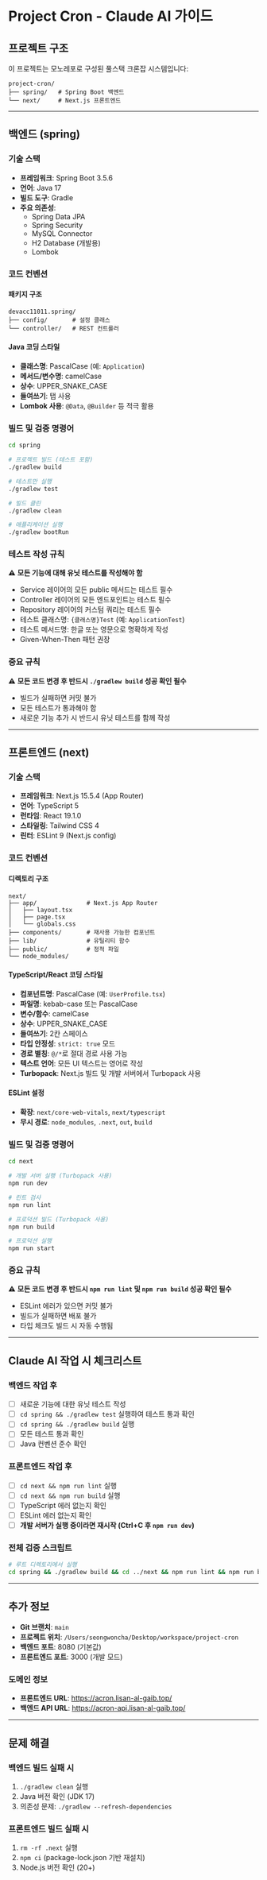 # Project Cron - Claude AI 가이드

## 프로젝트 구조

이 프로젝트는 모노레포로 구성된 풀스택 크론잡 시스템입니다:

```
project-cron/
├── spring/   # Spring Boot 백엔드
└── next/     # Next.js 프론트엔드
```

---

## 백엔드 (spring)

### 기술 스택
- **프레임워크**: Spring Boot 3.5.6
- **언어**: Java 17
- **빌드 도구**: Gradle
- **주요 의존성**:
  - Spring Data JPA
  - Spring Security
  - MySQL Connector
  - H2 Database (개발용)
  - Lombok

### 코드 컨벤션

#### 패키지 구조
```
devacc11011.spring/
├── config/       # 설정 클래스
└── controller/   # REST 컨트롤러
```

#### Java 코딩 스타일
- **클래스명**: PascalCase (예: `Application`)
- **메서드/변수명**: camelCase
- **상수**: UPPER_SNAKE_CASE
- **들여쓰기**: 탭 사용
- **Lombok 사용**: `@Data`, `@Builder` 등 적극 활용

### 빌드 및 검증 명령어

```bash
cd spring

# 프로젝트 빌드 (테스트 포함)
./gradlew build

# 테스트만 실행
./gradlew test

# 빌드 클린
./gradlew clean

# 애플리케이션 실행
./gradlew bootRun
```

### 테스트 작성 규칙
⚠️ **모든 기능에 대해 유닛 테스트를 작성해야 함**
- Service 레이어의 모든 public 메서드는 테스트 필수
- Controller 레이어의 모든 엔드포인트는 테스트 필수
- Repository 레이어의 커스텀 쿼리는 테스트 필수
- 테스트 클래스명: `{클래스명}Test` (예: `ApplicationTest`)
- 테스트 메서드명: 한글 또는 영문으로 명확하게 작성
- Given-When-Then 패턴 권장

### 중요 규칙
⚠️ **모든 코드 변경 후 반드시 `./gradlew build` 성공 확인 필수**
- 빌드가 실패하면 커밋 불가
- 모든 테스트가 통과해야 함
- 새로운 기능 추가 시 반드시 유닛 테스트를 함께 작성

---

## 프론트엔드 (next)

### 기술 스택
- **프레임워크**: Next.js 15.5.4 (App Router)
- **언어**: TypeScript 5
- **런타임**: React 19.1.0
- **스타일링**: Tailwind CSS 4
- **린터**: ESLint 9 (Next.js config)

### 코드 컨벤션

#### 디렉토리 구조
```
next/
├── app/              # Next.js App Router
│   ├── layout.tsx
│   ├── page.tsx
│   └── globals.css
├── components/       # 재사용 가능한 컴포넌트
├── lib/              # 유틸리티 함수
├── public/           # 정적 파일
└── node_modules/
```

#### TypeScript/React 코딩 스타일
- **컴포넌트명**: PascalCase (예: `UserProfile.tsx`)
- **파일명**: kebab-case 또는 PascalCase
- **변수/함수**: camelCase
- **상수**: UPPER_SNAKE_CASE
- **들여쓰기**: 2칸 스페이스
- **타입 안정성**: `strict: true` 모드
- **경로 별칭**: `@/*`로 절대 경로 사용 가능
- **텍스트 언어**: 모든 UI 텍스트는 영어로 작성
- **Turbopack**: Next.js 빌드 및 개발 서버에서 Turbopack 사용

#### ESLint 설정
- **확장**: `next/core-web-vitals`, `next/typescript`
- **무시 경로**: `node_modules`, `.next`, `out`, `build`

### 빌드 및 검증 명령어

```bash
cd next

# 개발 서버 실행 (Turbopack 사용)
npm run dev

# 린트 검사
npm run lint

# 프로덕션 빌드 (Turbopack 사용)
npm run build

# 프로덕션 실행
npm run start
```

### 중요 규칙
⚠️ **모든 코드 변경 후 반드시 `npm run lint` 및 `npm run build` 성공 확인 필수**
- ESLint 에러가 있으면 커밋 불가
- 빌드가 실패하면 배포 불가
- 타입 체크도 빌드 시 자동 수행됨

---

## Claude AI 작업 시 체크리스트

### 백엔드 작업 후
- [ ] 새로운 기능에 대한 유닛 테스트 작성
- [ ] `cd spring && ./gradlew test` 실행하여 테스트 통과 확인
- [ ] `cd spring && ./gradlew build` 실행
- [ ] 모든 테스트 통과 확인
- [ ] Java 컨벤션 준수 확인

### 프론트엔드 작업 후
- [ ] `cd next && npm run lint` 실행
- [ ] `cd next && npm run build` 실행
- [ ] TypeScript 에러 없는지 확인
- [ ] ESLint 에러 없는지 확인
- [ ] **개발 서버가 실행 중이라면 재시작 (Ctrl+C 후 `npm run dev`)**

### 전체 검증 스크립트
```bash
# 루트 디렉토리에서 실행
cd spring && ./gradlew build && cd ../next && npm run lint && npm run build
```

---

## 추가 정보

- **Git 브랜치**: `main`
- **프로젝트 위치**: `/Users/seongwoncha/Desktop/workspace/project-cron`
- **백엔드 포트**: 8080 (기본값)
- **프론트엔드 포트**: 3000 (개발 모드)

### 도메인 정보
- **프론트엔드 URL**: https://acron.lisan-al-gaib.top/
- **백엔드 API URL**: https://acron-api.lisan-al-gaib.top/

---

## 문제 해결

### 백엔드 빌드 실패 시
1. `./gradlew clean` 실행
2. Java 버전 확인 (JDK 17)
3. 의존성 문제: `./gradlew --refresh-dependencies`

### 프론트엔드 빌드 실패 시
1. `rm -rf .next` 실행
2. `npm ci` (package-lock.json 기반 재설치)
3. Node.js 버전 확인 (20+)
